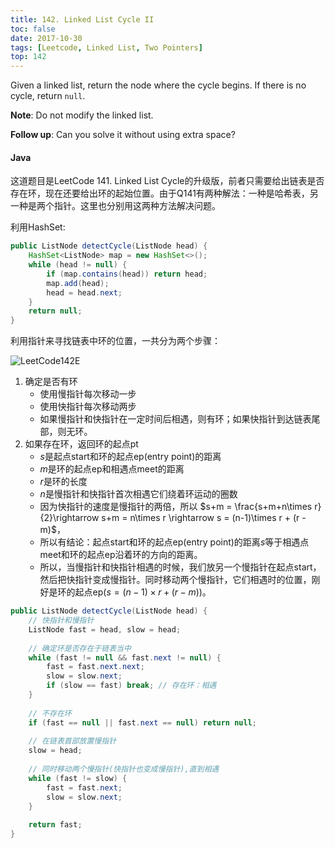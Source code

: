 ```yaml
---
title: 142. Linked List Cycle II
toc: false
date: 2017-10-30
tags: [Leetcode, Linked List, Two Pointers]
top: 142
---
```


Given a linked list, return the node where the cycle begins. If there is no cycle, return `null`.

**Note**: Do not modify the linked list.

**Follow up**: Can you solve it without using extra space?


#### Java

这道题目是LeetCode 141. Linked List Cycle的升级版，前者只需要给出链表是否存在环，现在还要给出环的起始位置。由于Q141有两种解法：一种是哈希表，另一种是两个指针。这里也分别用这两种方法解决问题。

利用HashSet:

```Java
public ListNode detectCycle(ListNode head) {
    HashSet<ListNode> map = new HashSet<>();
    while (head != null) {
        if (map.contains(head)) return head;
        map.add(head);
        head = head.next;
    }
    return null;
}
```

利用指针来寻找链表中环的位置，一共分为两个步骤：

![LeetCode142E](http://or9a8nskt.bkt.clouddn.com/LeetCode142E.png?imageslim)


1. 确定是否有环
    * 使用慢指针每次移动一步
    * 使用快指针每次移动两步
    * 如果慢指针和快指针在一定时间后相遇，则有环；如果快指针到达链表尾部，则无环。
2. 如果存在环，返回环的起点pt
    * $s$是起点start和环的起点ep(entry point)的距离
    * $m$是环的起点ep和相遇点meet的距离
    * $r$是环的长度
    * $n$是慢指针和快指针首次相遇它们绕着环运动的圈数
    * 因为快指针的速度是慢指针的两倍，所以 $s+m = \frac{s+m+n\times r}{2}\rightarrow s+m = n\times r \rightarrow s = (n-1)\times r + (r - m)$，
    * 所以有结论：起点start和环的起点ep(entry point)的距离$s$等于相遇点meet和环的起点ep沿着环的方向的距离。
    * 所以，当慢指针和快指针相遇的时候，我们放另一个慢指针在起点start，然后把快指针变成慢指针。同时移动两个慢指针，它们相遇时的位置，刚好是环的起点ep($s = (n-1)\times r + (r - m)$)。

```Java
public ListNode detectCycle(ListNode head) {
    // 快指针和慢指针
    ListNode fast = head, slow = head;
    
    // 确定环是否存在于链表当中
    while (fast != null && fast.next != null) {
        fast = fast.next.next;
        slow = slow.next;
        if (slow == fast) break; // 存在环：相遇
    }
    
    // 不存在环
    if (fast == null || fast.next == null) return null;
    
    // 在链表首部放置慢指针
    slow = head;
    
    // 同时移动两个慢指针(快指针也变成慢指针),直到相遇
    while (fast != slow) {
        fast = fast.next;
        slow = slow.next;
    }
    
    return fast;
}
```

